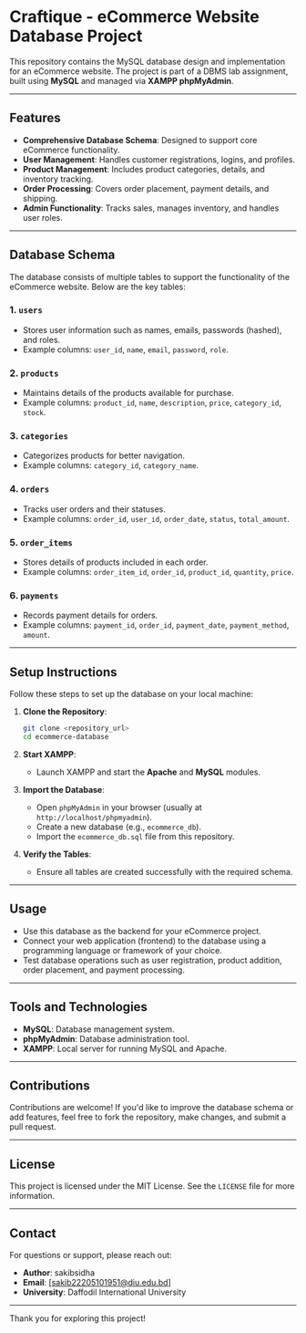 # Craftique - eCommerce Website Database Project

This repository contains the MySQL database design and implementation for an eCommerce website. The project is part of a DBMS lab assignment, built using **MySQL** and managed via **XAMPP phpMyAdmin**.

---

## Features

- **Comprehensive Database Schema**: Designed to support core eCommerce functionality.
- **User Management**: Handles customer registrations, logins, and profiles.
- **Product Management**: Includes product categories, details, and inventory tracking.
- **Order Processing**: Covers order placement, payment details, and shipping.
- **Admin Functionality**: Tracks sales, manages inventory, and handles user roles.

---

## Database Schema

The database consists of multiple tables to support the functionality of the eCommerce website. Below are the key tables:

### 1. `users`
- Stores user information such as names, emails, passwords (hashed), and roles.
- Example columns: `user_id`, `name`, `email`, `password`, `role`.

### 2. `products`
- Maintains details of the products available for purchase.
- Example columns: `product_id`, `name`, `description`, `price`, `category_id`, `stock`.

### 3. `categories`
- Categorizes products for better navigation.
- Example columns: `category_id`, `category_name`.

### 4. `orders`
- Tracks user orders and their statuses.
- Example columns: `order_id`, `user_id`, `order_date`, `status`, `total_amount`.

### 5. `order_items`
- Stores details of products included in each order.
- Example columns: `order_item_id`, `order_id`, `product_id`, `quantity`, `price`.

### 6. `payments`
- Records payment details for orders.
- Example columns: `payment_id`, `order_id`, `payment_date`, `payment_method`, `amount`.

---

## Setup Instructions

Follow these steps to set up the database on your local machine:

1. **Clone the Repository**:
   ```bash
   git clone <repository_url>
   cd ecommerce-database
   ```

2. **Start XAMPP**:
   - Launch XAMPP and start the **Apache** and **MySQL** modules.

3. **Import the Database**:
   - Open `phpMyAdmin` in your browser (usually at `http://localhost/phpmyadmin`).
   - Create a new database (e.g., `ecommerce_db`).
   - Import the `ecommerce_db.sql` file from this repository.

4. **Verify the Tables**:
   - Ensure all tables are created successfully with the required schema.

---

## Usage

- Use this database as the backend for your eCommerce project.
- Connect your web application (frontend) to the database using a programming language or framework of your choice.
- Test database operations such as user registration, product addition, order placement, and payment processing.

---

## Tools and Technologies

- **MySQL**: Database management system.
- **phpMyAdmin**: Database administration tool.
- **XAMPP**: Local server for running MySQL and Apache.

---

## Contributions

Contributions are welcome! If you'd like to improve the database schema or add features, feel free to fork the repository, make changes, and submit a pull request.

---

## License

This project is licensed under the MIT License. See the `LICENSE` file for more information.

---

## Contact

For questions or support, please reach out:

- **Author**: sakibsidha
- **Email**: [sakib22205101951@diu.edu.bd]
- **University**: Daffodil International University

---

Thank you for exploring this project!

